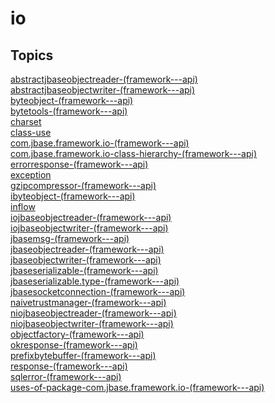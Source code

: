 # io

## Topics

[abstractjbaseobjectreader-(framework---api)](./abstractjbaseobjectreader-(framework---api))  
[abstractjbaseobjectwriter-(framework---api)](./abstractjbaseobjectwriter-(framework---api))  
[byteobject-(framework---api)](./byteobject-(framework---api))  
[bytetools-(framework---api)](./bytetools-(framework---api))  
[charset](./charset)  
[class-use](./class-use)  
[com.jbase.framework.io-(framework---api)](./com.jbase.framework.io-(framework---api))  
[com.jbase.framework.io-class-hierarchy-(framework---api)](./com.jbase.framework.io-class-hierarchy-(framework---api))  
[errorresponse-(framework---api)](./errorresponse-(framework---api))  
[exception](./exception)  
[gzipcompressor-(framework---api)](./gzipcompressor-(framework---api))  
[ibyteobject-(framework---api)](./ibyteobject-(framework---api))  
[inflow](./inflow)  
[iojbaseobjectreader-(framework---api)](./iojbaseobjectreader-(framework---api))  
[iojbaseobjectwriter-(framework---api)](./iojbaseobjectwriter-(framework---api))  
[jbasemsg-(framework---api)](./jbasemsg-(framework---api))  
[jbaseobjectreader-(framework---api)](./jbaseobjectreader-(framework---api))  
[jbaseobjectwriter-(framework---api)](./jbaseobjectwriter-(framework---api))  
[jbaseserializable-(framework---api)](./jbaseserializable-(framework---api))  
[jbaseserializable.type-(framework---api)](./jbaseserializable.type-(framework---api))  
[jbasesocketconnection-(framework---api)](./jbasesocketconnection-(framework---api))  
[naivetrustmanager-(framework---api)](./naivetrustmanager-(framework---api))  
[niojbaseobjectreader-(framework---api)](./niojbaseobjectreader-(framework---api))  
[niojbaseobjectwriter-(framework---api)](./niojbaseobjectwriter-(framework---api))  
[objectfactory-(framework---api)](./objectfactory-(framework---api))  
[okresponse-(framework---api)](./okresponse-(framework---api))  
[prefixbytebuffer-(framework---api)](./prefixbytebuffer-(framework---api))  
[response-(framework---api)](./response-(framework---api))  
[sqlerror-(framework---api)](./sqlerror-(framework---api))  
[uses-of-package-com.jbase.framework.io-(framework---api)](./uses-of-package-com.jbase.framework.io-(framework---api))  

